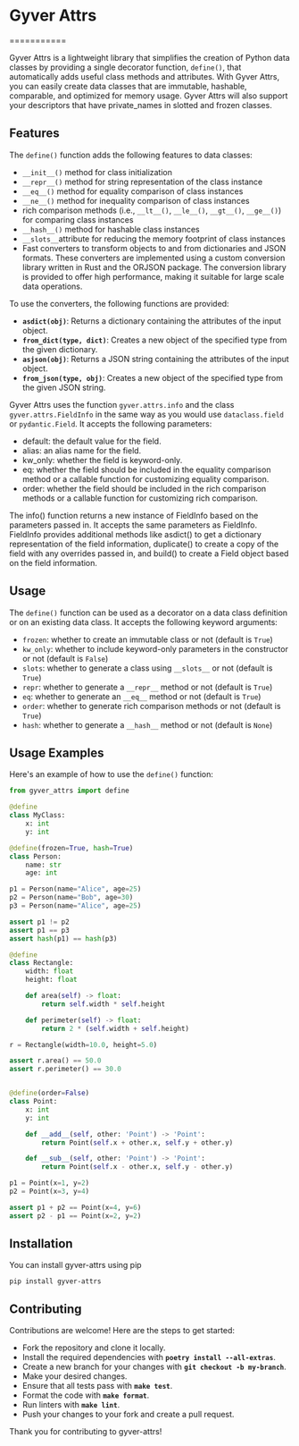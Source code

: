 # Gyver Attrs
===========

Gyver Attrs is a lightweight library that simplifies the creation of Python data classes by providing a single decorator function, `define()`, that automatically adds useful class methods and attributes. With Gyver Attrs, you can easily create data classes that are immutable, hashable, comparable, and optimized for memory usage. Gyver Attrs will also support your descriptors that have private_names in slotted and frozen classes.

Features
--------
The `define()` function adds the following features to data classes:

* `__init__()` method for class initialization
* `__repr__()` method for string representation of the class instance
* `__eq__()` method for equality comparison of class instances
* `__ne__()` method for inequality comparison of class instances
* rich comparison methods (i.e., `__lt__()`, `__le__()`, `__gt__()`, `__ge__()`) for comparing class instances
* `__hash__()` method for hashable class instances
* `__slots__`attribute for reducing the memory footprint of class instances
* Fast converters to transform objects to and from dictionaries and JSON formats. These converters are implemented using a custom conversion library written in Rust and the ORJSON package. The conversion library is provided to offer high performance, making it suitable for large scale data operations.

To use the converters, the following functions are provided:

* **`asdict(obj)`**: Returns a dictionary containing the attributes of the input object.
* **`from_dict(type, dict)`**: Creates a new object of the specified type from the given dictionary.
* **`asjson(obj)`**: Returns a JSON string containing the attributes of the input object.
* **`from_json(type, obj)`**: Creates a new object of the specified type from the given JSON string.


Gyver Attrs uses the function `gyver.attrs.info` and the class `gyver.attrs.FieldInfo` in the same way as you would use `dataclass.field` or `pydantic.Field`. It accepts the following parameters:

* default: the default value for the field.
* alias: an alias name for the field.
* kw_only: whether the field is keyword-only.
* eq: whether the field should be included in the equality comparison method or a callable function for customizing equality comparison.
* order: whether the field should be included in the rich comparison methods or a callable function for customizing rich comparison.

The info() function returns a new instance of FieldInfo based on the parameters passed in. It accepts the same parameters as FieldInfo. FieldInfo provides additional methods like asdict() to get a dictionary representation of the field information, duplicate() to create a copy of the field with any overrides passed in, and build() to create a Field object based on the field information.

Usage
-----
The `define()` function can be used as a decorator on a data class definition or on an existing data class. It accepts the following keyword arguments:

* `frozen`: whether to create an immutable class or not (default is `True`)
* `kw_only`: whether to include keyword-only parameters in the constructor or not (default is `False`)
* `slots`: whether to generate a class using `__slots__` or not (default is `True`)
* `repr`: whether to generate a `__repr__` method or not (default is `True`)
* `eq`: whether to generate an `__eq__` method or not (default is `True`)
* `order`: whether to generate rich comparison methods or not (default is `True`)
* `hash`: whether to generate a `__hash__` method or not (default is `None`)

Usage Examples
--------
Here's an example of how to use the `define()` function:

```python
from gyver_attrs import define

@define
class MyClass:
    x: int
    y: int

@define(frozen=True, hash=True)
class Person:
    name: str
    age: int

p1 = Person(name="Alice", age=25)
p2 = Person(name="Bob", age=30)
p3 = Person(name="Alice", age=25)

assert p1 != p2
assert p1 == p3
assert hash(p1) == hash(p3)

@define
class Rectangle:
    width: float
    height: float

    def area(self) -> float:
        return self.width * self.height

    def perimeter(self) -> float:
        return 2 * (self.width + self.height)

r = Rectangle(width=10.0, height=5.0)

assert r.area() == 50.0
assert r.perimeter() == 30.0


@define(order=False)
class Point:
    x: int
    y: int

    def __add__(self, other: 'Point') -> 'Point':
        return Point(self.x + other.x, self.y + other.y)

    def __sub__(self, other: 'Point') -> 'Point':
        return Point(self.x - other.x, self.y - other.y)

p1 = Point(x=1, y=2)
p2 = Point(x=3, y=4)

assert p1 + p2 == Point(x=4, y=6)
assert p2 - p1 == Point(x=2, y=2)
```

Installation
--------
You can install gyver-attrs using pip
```console
pip install gyver-attrs
```

Contributing
--------
Contributions are welcome! Here are the steps to get started:
* Fork the repository and clone it locally.
* Install the required dependencies with **`poetry install --all-extras`**.
* Create a new branch for your changes with **`git checkout -b my-branch`**.
* Make your desired changes.
* Ensure that all tests pass with **`make test`**.
* Format the code with **`make format`**.
* Run linters with **`make lint`**.
* Push your changes to your fork and create a pull request.

Thank you for contributing to gyver-attrs!